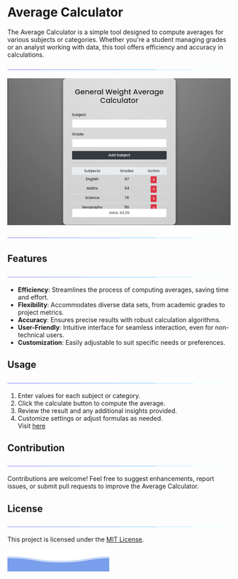# Average Calculator

The Average Calculator is a simple tool designed to compute averages for various subjects or categories. Whether you're a student managing grades or an analyst working with data, this tool offers efficiency and accuracy in calculations.

<p align="center">
<img src="/assets/line.gif">             
</p>

![Average Calculator](/assets/ss.png)

<p align="center">
<img src="/assets/line.gif">             
</p>

## Features

<p align="center">
<img src="/assets/line.gif">             
</p>

- **Efficiency**: Streamlines the process of computing averages, saving time and effort.
- **Flexibility**: Accommodates diverse data sets, from academic grades to project metrics.
- **Accuracy**: Ensures precise results with robust calculation algorithms.
- **User-Friendly**: Intuitive interface for seamless interaction, even for non-technical users.
- **Customization**: Easily adjustable to suit specific needs or preferences.

## Usage

<p align="center">
<img src="/assets/line.gif">             
</p>

1. Enter values for each subject or category.
2. Click the calculate button to compute the average.
3. Review the result and any additional insights provided.
4. Customize settings or adjust formulas as needed.<br>
Visit [here](https://quicksilver-lab.github.io/Average-Calculator/)

## Contribution

<p align="center">
<img src="/assets/line.gif">             
</p>

Contributions are welcome! Feel free to suggest enhancements, report issues, or submit pull requests to improve the Average Calculator.

## License

<p align="center">
<img src="/assets/line.gif">             
</p>

This project is licensed under the [MIT License](LICENSE).

![QuickSilver](/assets/footer.svg)

